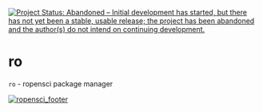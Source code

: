 [![Project Status: Abandoned – Initial development has started, but there has not yet been a stable, usable release; the project has been abandoned and the author(s) do not intend on continuing development.](http://www.repostatus.org/badges/latest/abandoned.svg)](http://www.repostatus.org/#abandoned)

ro
=======

`ro` - ropensci package manager

[![ropensci_footer](http://ropensci.org/public_images/github_footer.png)](http://ropensci.org)
